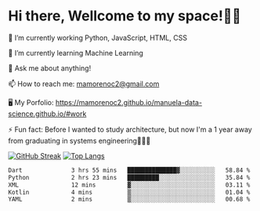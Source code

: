 # Hi there, Wellcome to my space!✌🏾

🔭 I’m currently working Python, JavaScript, HTML, CSS

🌱 I’m currently learning Machine Learning

💬 Ask me about anything!

📫 How to reach me: mamorenoc2@gmail.com

🖥️ My Porfolio: https://mamorenoc2.github.io/manuela-data-science.github.io/#work

⚡ Fun fact: Before I wanted to study architecture, but now I'm a 1 year away from graduating in systems engineering🤣🤣🤣

[![GitHub Streak](https://streak-stats.demolab.com/?user=mamorenoc2&theme=tokyonight_duo)](https://git.io/streak-stats)                 [![Top Langs](https://github-readme-stats.vercel.app/api/top-langs/?username=mamorenoc2&layout=compact&theme=tokyonight)](https://github.com/anuraghazra/github-readme-stats)

<!--START_SECTION:waka-->

```txt
Dart              3 hrs 55 mins   ██████████████▓░░░░░░░░░░   58.84 %
Python            2 hrs 23 mins   █████████░░░░░░░░░░░░░░░░   35.84 %
XML               12 mins         ▓░░░░░░░░░░░░░░░░░░░░░░░░   03.11 %
Kotlin            4 mins          ▒░░░░░░░░░░░░░░░░░░░░░░░░   01.04 %
YAML              2 mins          ▒░░░░░░░░░░░░░░░░░░░░░░░░   00.68 %
```

<!--END_SECTION:waka-->
